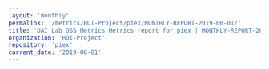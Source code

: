 ```yaml
---
layout: 'monthly'
permalink: '/metrics/HDI-Project/piex/MONTHLY-REPORT-2019-06-01/'
title: 'DAI Lab OSS Metrics Metrics report for piex | MONTHLY-REPORT-2019-06-01'
organization: 'HDI-Project'
repository: 'piex'
current_date: '2019-06-01'
---
```

